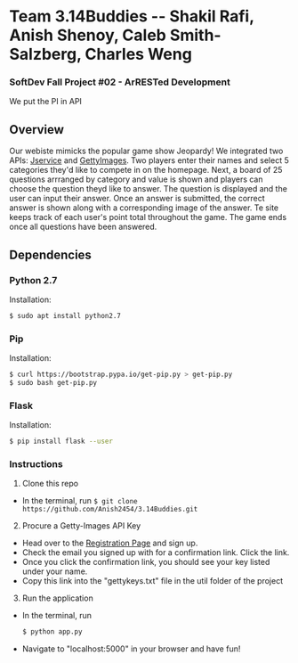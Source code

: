 # Team 3.14Buddies -- Shakil Rafi, Anish Shenoy, Caleb Smith-Salzberg, Charles Weng
### SoftDev Fall Project #02 - ArRESTed Development

We put the PI in API

## Overview

Our webiste mimicks the popular game show Jeopardy! We integrated two APIs: [Jservice](http://www.jservice.io/) and [GettyImages](http://developers.gettyimages.com/en/). Two players enter their names and select 5 categories they'd like to compete in on the homepage. Next, a board of 25 questions arrranged by category and value is shown and players can choose the question theyd like to answer. The question is displayed and the user can input their answer. Once an answer is submitted, the correct answer is shown along with a corresponding image of the answer. Te site keeps track of each user's point total throughout the game. The game ends once all questions have been answered.

## Dependencies

### Python 2.7
Installation:
```bash
$ sudo apt install python2.7
```

### Pip
Installation:
```bash
$ curl https://bootstrap.pypa.io/get-pip.py > get-pip.py
$ sudo bash get-pip.py
```

### Flask
Installation:
```bash
$ pip install flask --user
```

### Instructions

1. Clone this repo
  * In the terminal, run 
  ```$ git clone https://github.com/Anish2454/3.14Buddies.git```

2. Procure a Getty-Images API Key
  * Head over to the [Registration Page](https://developer.gettyimages.com/member/register) and sign up.
  * Check the email you signed up with for a confirmation link. Click the link.
  * Once you click the confirmation link, you should see your key listed under your name.
  * Copy this link into the "gettykeys.txt" file in the util folder of the project
  
3. Run the application
  * In the terminal, run
    ```bash
    $ python app.py
    ```
  * Navigate to "localhost:5000" in your browser and have fun!
